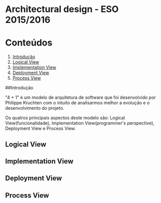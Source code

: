 Architectural design - ESO 2015/2016
==================

# Conteúdos
1. [Introdução](#introduction)
2. [Logical View](#logic)
3. [Implementation View](#implementation)
4. [Deployment View](#deployment)
5. [Process View](#process)



##Introdução	 			<a name="introduction"></a>

"4 + 1" é um modelo de arquitetura de software que foi desenvolvido por Philippe Kruchten com o intuito de analisarmos melhor a evolução e 
o desenvolvimento do projeto.

Os quatros principais aspectos deste modelo são: Logical View(funcionalidade), Implementation View(programmer's perspective), Deployment View e 
Process View.


## Logical View  			<a name="logic"></a>

## Implementation View		<a name="implementation"></a>

## Deployment View 			<a name="deployment"></a>

## Process View				<a name="process"></a>

